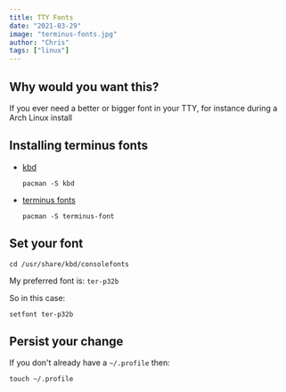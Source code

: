 ```yaml
---
title: TTY Fonts
date: "2021-03-29"
image: "terminus-fonts.jpg"
author: "Chris"
tags: ["linux"]
---
```


## Why would you want this?

If you ever need a better or bigger font in your TTY, for instance during a Arch Linux install 

## Installing terminus fonts

- [kbd](https://kbd-project.org/)

    ```
    pacman -S kbd
    ```

- [terminus fonts](https://github.com/powerline/fonts/tree/master/Terminus)

    ```
    pacman -S terminus-font
    ```

## Set your font

```
cd /usr/share/kbd/consolefonts
```

My preferred font is: `ter-p32b`

So in this case:

```
setfont ter-p32b
```

## Persist your change

If you don't already have a `~/.profile` then:

```
touch ~/.profile
```
